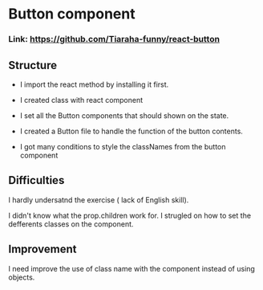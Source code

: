 # Button component

### **Link:** https://github.com/Tiaraha-funny/react-button

## Structure

- I import the react method by installing it first. 

- I created class with react component

- I set all the Button components that should shown on the state.

- I created a Button file to handle the function of the button contents.

- I got many conditions to style the classNames from the button component

## Difficulties

I hardly undersatnd the exercise ( lack of English skill). 

I didn't know what the prop.children work for. I strugled on how to set the defferents classes on the component.

## Improvement

I need improve the use of class name with the component instead of using objects.